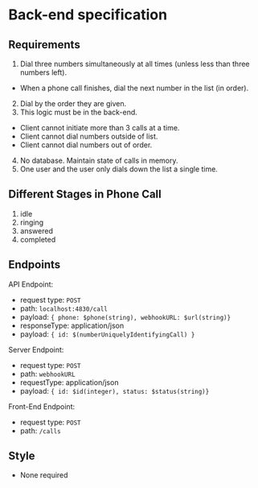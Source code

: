 # Back-end specification

## Requirements
1. Dial three numbers simultaneously at all times (unless less than three numbers left).
  - When a phone call finishes, dial the next number in the list (in order).
2. Dial by the order they are given.
3. This logic must be in the back-end.
  - Client cannot initiate more than 3 calls at a time.
  - Client cannot dial numbers outside of list.
  - Client cannot dial numbers out of order.
4. No database. Maintain state of calls in memory.
5. One user and the user only dials down the list a single time.

## Different Stages in Phone Call
1. idle
2. ringing
3. answered
4. completed

## Endpoints
API Endpoint:
  - request type: `POST`
  - path: `localhost:4830/call`
  - payload: `{ phone: $phone(string), webhookURL: $url(string)}`
  - responseType: application/json
  - payload: `{ id: $(numberUniquelyIdentifyingCall) }`

Server Endpoint:
  - request type: `POST`
  - path: `webhookURL`
  - requestType: application/json
  - payload: `{ id: $id(integer), status: $status(string)}`

Front-End Endpoint:
  - request type: `POST`
  - path: `/calls`


## Style
- None required
